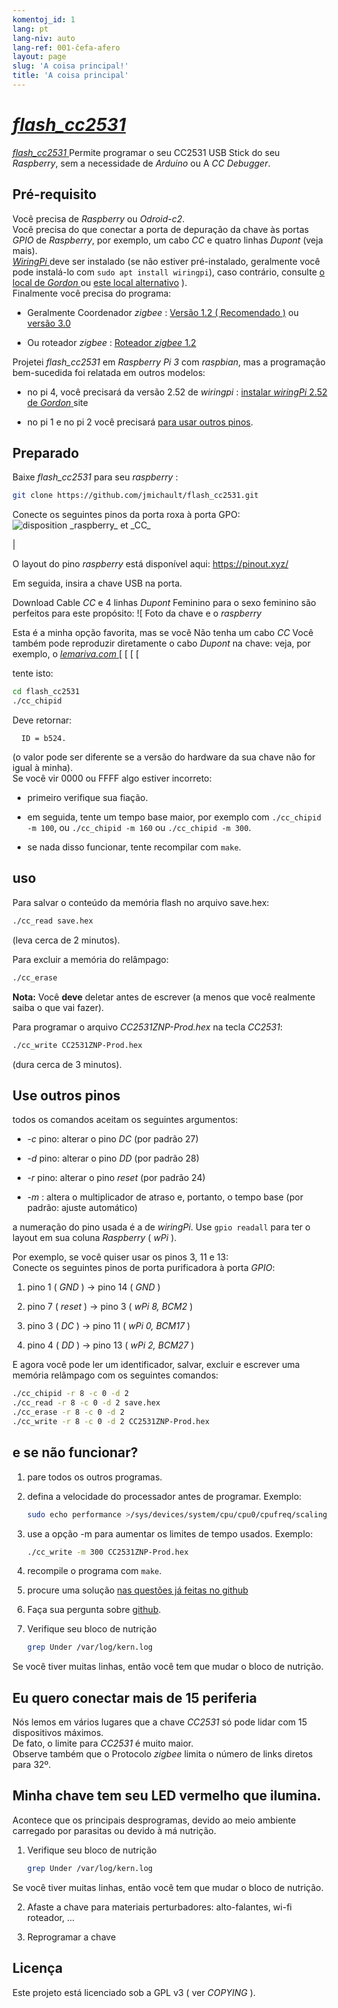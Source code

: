 ```yaml
---
komentoj_id: 1
lang: pt
lang-niv: auto
lang-ref: 001-ĉefa-afero
layout: page
slug: 'A coisa principal!'
title: 'A coisa principal'
---
```


# [ _flash\_cc2531_ ](https://github.com/jmichault/flash_cc2531)
 [ _flash\_cc2531_ ](https://github.com/jmichault/flash_cc2531) Permite programar o seu CC2531 USB Stick do seu _Raspberry_, sem a necessidade de _Arduino_ ou A _CC Debugger_.  

## Pré-requisito
Você precisa de _Raspberry_ ou _Odroid-c2_.  
Você precisa do que conectar a porta de depuração da chave às portas _GPIO_ de _Raspberry_, por exemplo, um cabo _CC_ e quatro linhas _Dupont_ (veja mais).   
[ _WiringPi_ ](http://wiringpi.com/) deve ser instalado \(se não estiver pré-instalado, geralmente você pode instalá-lo com `sudo apt install wiringpi`), caso contrário, consulte [o local de _Gordon_ ](http://wiringpi.com/) ou [este local alternativo](https://github.com/WiringPi/WiringPi) \).  
Finalmente você precisa do programa:

* Geralmente Coordenador  _zigbee_ :  [  Versão 1.2  ( Recomendado )](https://github.com/Koenkk/Z-Stack-firmware/raw/master/coordinator/Z-Stack_Home_1.2/bin/default/)  ou  [ versão 3.0 ](https://github.com/Koenkk/Z-Stack-firmware/tree/master/coordinator/Z-Stack_3.0.x/bin) 


* Ou roteador _zigbee_ : [Roteador _zigbee_ 1.2](https://github.com/Koenkk/Z-Stack-firmware/tree/master/router/CC2531/bin)



Projetei _flash\_cc2531_ em _Raspberry Pi 3_ com _raspbian_, mas a programação bem-sucedida foi relatada em outros modelos:

 * no pi 4, você precisará da versão 2.52 de _wiringpi_ :  [instalar _wiringPi_ 2.52 de _Gordon_ ](http://wiringpi.com/wiringpi-updated-to-2-52-for-the-raspberry-pi-4b/)site


 * no pi 1 e no pi 2 você precisará [para usar outros pinos](#uzi_aliajn_pinglojn).



## Preparado

Baixe _flash\_cc2531_ para seu _raspberry_ :
```bash
git clone https://github.com/jmichault/flash_cc2531.git
```

Conecte os seguintes pinos da porta roxa à porta GPO:
![](/public/raspberry-cc.png "disposition _raspberry_ et _CC_") 

|  

O layout do pino _raspberry_ está disponível aqui: <https://pinout.xyz/>


Em seguida, insira a chave USB na porta.  

Download Cable  _CC_  e 4 linhas  _Dupont_  Feminino para o sexo feminino são perfeitos para este propósito: 
 ![ Foto da chave e o  _raspberry_  
 
 Esta é a minha opção favorita, mas se você Não tenha um cabo  _CC_  Você também pode reproduzir diretamente o cabo  _Dupont_  na chave: veja, por exemplo, o  [  _lemariva.com_  ](https://lemariva.com/blog/2019/08/zigbee-flashing-cc2531-using-raspberry-pi-without-cc-debugger)   [   [   [   [   [  ](https://notenoughtech.com/home-automation/flashing-cc2531-without-cc-debugger )       


tente isto:
```bash
cd flash_cc2531
./cc_chipid
```
Deve retornar:
```
  ID = b524.
```
(o valor pode ser diferente se a versão do hardware da sua chave não for igual à minha).  
Se você vir 0000 ou FFFF algo estiver incorreto: 

 * primeiro verifique sua fiação.


 * em seguida, tente um tempo base maior, por exemplo com `./cc_chipid -m 100`, ou `./cc_chipid -m 160` ou `./cc_chipid -m 300`.


 * se nada disso funcionar, tente recompilar com `make`.



## uso
Para salvar o conteúdo da memória flash no arquivo save.hex:
```bash
./cc_read save.hex
```
(leva cerca de 2 minutos).  

Para excluir a memória do relâmpago: 
```bash
./cc_erase
```
**Nota:** Você **deve** deletar antes de escrever (a menos que você realmente saiba o que vai fazer).

Para programar o arquivo _CC2531ZNP-Prod.hex_ na tecla _CC2531_:
```bash
./cc_write CC2531ZNP-Prod.hex
```
(dura cerca de 3 minutos).

<a id="uzi_aliajn_pinglojn"></a>

## Use outros pinos

todos os comandos aceitam os seguintes argumentos:

 * _-c_ pino: alterar o pino _DC_ (por padrão 27)


 * _-d_ pino: alterar o pino _DD_ (por padrão 28)


 * _-r_ pino: alterar o pino _reset_ (por padrão 24)


 * _-m_ : altera o multiplicador de atraso e, portanto, o tempo base (por padrão: ajuste automático)



a numeração do pino usada é a de _wiringPi_. Use `gpio readall` para ter o layout em sua coluna _Raspberry_ ( _wPi_ ).

Por exemplo, se você quiser usar os pinos 3, 11 e 13:  
Conecte os seguintes pinos de porta purificadora à porta  _GPIO_: 

 1. pino 1 ( _GND_ ) -> pino 14 ( _GND_ )


 2. pino 7 ( _reset_ ) -> pino 3 ( _wPi 8, BCM2_ )


 3. pino 3 ( _DC_ ) -> pino 11 ( _wPi 0, BCM17_ )


 4. pino 4 ( _DD_ ) -> pino 13 ( _wPi 2, BCM27_ )



E agora você pode ler um identificador, salvar, excluir e escrever uma memória relâmpago com os seguintes comandos:
```bash
./cc_chipid -r 8 -c 0 -d 2
./cc_read -r 8 -c 0 -d 2 save.hex
./cc_erase -r 8 -c 0 -d 2
./cc_write -r 8 -c 0 -d 2 CC2531ZNP-Prod.hex
```

## e se não funcionar?

1. pare todos os outros programas.


2. defina a velocidade do processador antes de programar. Exemplo:



   ```bash
   sudo echo performance >/sys/devices/system/cpu/cpu0/cpufreq/scaling_governor
   ```
3. use a opção -m para aumentar os limites de tempo usados. Exemplo:



   ```bash
   ./cc_write -m 300 CC2531ZNP-Prod.hex
   ```
4. recompile o programa com `make`.



5. procure uma solução [nas questões já feitas no github](https://github.com/jmichault/flash_cc2531/issues?q=is%3Aissue)



6. Faça sua pergunta sobre [github](https://github.com/jmichault/flash_cc2531/issues/new/choose).



7. Verifique seu bloco de nutrição 


    
   ```bash
   grep Under /var/log/kern.log
   ```
Se você tiver muitas linhas, então você tem que mudar o bloco de nutrição.  

## Eu quero conectar mais de 15 periferia
Nós lemos em vários lugares que a chave _CC2531_ só pode lidar com 15 dispositivos máximos.   
De fato, o limite para _CC2531_ é muito maior.   
Observe também que o Protocolo _zigbee_ limita o número de links diretos para 32º.  

## Minha chave tem seu LED vermelho que ilumina.
Acontece que os principais desprogramas, devido ao meio ambiente carregado por parasitas ou devido à má nutrição.  

1. Verifique seu bloco de nutrição 


    
   ```bash
   grep Under /var/log/kern.log
   ```
Se você tiver muitas linhas, então você tem que mudar o bloco de nutrição.  

2. Afaste a chave para materiais perturbadores: alto-falantes, wi-fi roteador, ...



3. Reprogramar a chave


 


## Licença

Este projeto está licenciado sob a GPL v3 ( ver _COPYING_ ).
